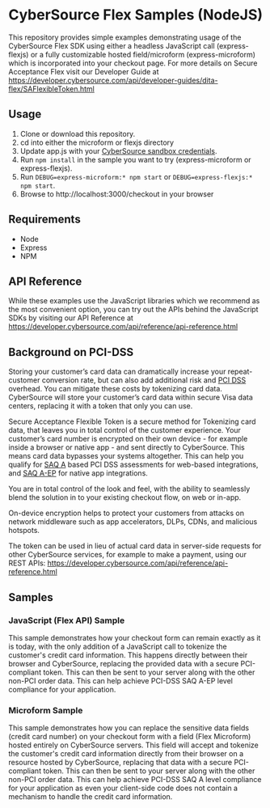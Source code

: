 # CyberSource Flex Samples (NodeJS)

This repository provides simple examples demonstrating usage of the CyberSource Flex SDK using either a headless JavaScript call (express-flexjs) or a fully customizable hosted field/microform (express-microform) which is incorporated into your checkout page.  For more details on Secure Acceptance Flex visit our Developer Guide at https://developer.cybersource.com/api/developer-guides/dita-flex/SAFlexibleToken.html

## Usage

1. Clone or download this repository.
2. cd into either the microform or flexjs directory
3. Update app.js with your [CyberSource sandbox credentials](https://ebc2test.cybersource.com). 
4. Run ```npm install``` in the sample you want to try (express-microform or express-flexjs).
5. Run ```DEBUG=express-microform:* npm start``` or ```DEBUG=express-flexjs:* npm start```.
6. Browse to http://localhost:3000/checkout in your browser

## Requirements
* Node
* Express
* NPM


## API Reference
While these examples use the JavaScript libraries which we recommend as the most convenient option, you can try out the APIs behind the JavaScript SDKs by visiting our API Reference at https://developer.cybersource.com/api/reference/api-reference.html

## Background on PCI-DSS

Storing your customer’s card data can dramatically increase your repeat-customer conversion rate, but can also add additional risk and [PCI DSS](https://www.pcisecuritystandards.org/pci_security/) overhead. You can mitigate these costs by tokenizing card data. CyberSource will store your customer’s card data within secure Visa data centers, replacing it with a token that only you can use. 

Secure Acceptance Flexible Token is a secure method for Tokenizing card data, that leaves you in total control of the customer experience. Your customer’s card number is encrypted on their own device - for example inside a browser or native app - and sent directly to CyberSource. This means card data bypasses your systems altogether. This can help you qualify for [SAQ A](https://www.pcisecuritystandards.org/documents/Understanding_SAQs_PCI_DSS_v3.pdf) based PCI DSS assessments for web-based integrations, and [SAQ A-EP](https://www.pcisecuritystandards.org/documents/Understanding_SAQs_PCI_DSS_v3.pdf) for native app integrations.

You are in total control of the look and feel, with the ability to seamlessly blend the solution in to your existing checkout flow, on web or in-app.

On-device encryption helps to protect your customers from attacks on network middleware such as app accelerators, DLPs, CDNs, and malicious hotspots.

The token can be used in lieu of actual card data in server-side requests for other CyberSource services, for example to make a payment, using our REST APIs: https://developer.cybersource.com/api/reference/api-reference.html

## Samples

### JavaScript (Flex API) Sample

This sample demonstrates how your checkout form can remain exactly as it is today, with the only addition of a JavaScript call to tokenize the customer's credit card information. This happens directly between their browser and CyberSource, replacing the provided data with a secure PCI-compliant token. This can then be sent to your server along with the other non-PCI order data.  This can help achieve PCI-DSS SAQ A-EP level compliance for your application.  

### Microform Sample

This sample demonstrates how you can replace the sensitive data fields (credit card number) on your checkout form with a field (Flex Microform) hosted entirely on CyberSource servers. This field will accept and tokenize the customer's credit card information directly from their browser on a resource hosted by CyberSource, replacing that data with a secure PCI-compliant token. This can then be sent to your server along with the other non-PCI order data.  This can help achieve PCI-DSS SAQ A level compliance for your application as even your client-side code does not contain a mechanism to handle the credit card information.


